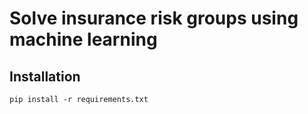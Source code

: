 # Solve insurance risk groups using machine learning

## Installation

```
pip install -r requirements.txt
```
